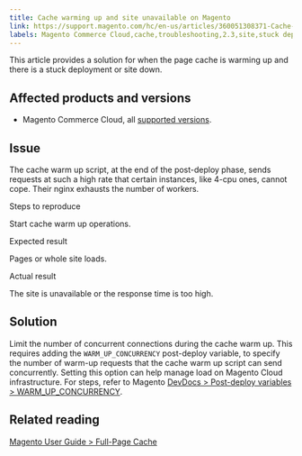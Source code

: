 ```yaml
---
title: Cache warming up and site unavailable on Magento
link: https://support.magento.com/hc/en-us/articles/360051308371-Cache-warming-up-and-site-unavailable-on-Magento
labels: Magento Commerce Cloud,cache,troubleshooting,2.3,site,stuck deployment,2.3.x,2.4,site down,2.4.x
---
```


This article provides a solution for when the page cache is warming up and there is a stuck deployment or site down.

## Affected products and versions

* Magento Commerce Cloud, all [supported versions](https://magento.com/sites/default/files/magento-software-lifecycle-policy.pdf).

## Issue

The cache warm up script, at the end of the post-deploy phase, sends requests at such a high rate that certain instances, like 4-cpu ones, cannot cope. Their nginx exhausts the number of workers.

Steps to reproduce

Start cache warm up operations.

Expected result

Pages or whole site loads.

Actual result

The site is unavailable or the response time is too high.

## Solution

Limit the number of concurrent connections during the cache warm up. This requires adding the `` WARM_UP_CONCURRENCY `` post-deploy variable, to specify the number of warm-up requests that the cache warm up script can send concurrently. Setting this option can help manage load on Magento Cloud infrastructure. For steps, refer to Magento [DevDocs > Post-deploy variables > WARM\_UP\_CONCURRENCY](https://devdocs.magento.com/cloud/env/variables-post-deploy.html#warm_up_concurrency).

## Related reading

[Magento User Guide > Full-Page Cache](https://docs.magento.com/user-guide/system/cache-full-page.html)